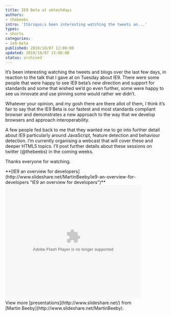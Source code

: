 ```yaml
---
title: IE9 Beta at uktechdays
authors:
- thebeebs
intro: 'It&rsquo;s been interesting watching the tweets an...'
types:
- shorts
categories:
- ie9-beta
published: 2010/10/07 12:00:00
updated: 2010/10/07 13:00:00
status: archived
---
```


It&rsquo;s been interesting watching the tweets and blogs over the last few days, in reaction to the talk that I gave at on Tuesday about IE9. There were some people that were happy to see IE9 beta&rsquo;s new direction and support for standards and some that wished we&rsquo;d go even further, some were happy to see us innovate and use pinning some would rather we didn&rsquo;t.<p>Whatever your opinion, and my gosh there are there allot of them, I think it&rsquo;s fair to say that the IE9 Beta is our fastest and most standards compliant browser and demonstrates a new approach to the way that we develop browsers and approach interoperability.

A few people fed back to me that they wanted me to go into further detail about IE9 particularly around JavaScript, feature detection and behaviour detection. I&rsquo;m currently organising a webcast that will cover these and deeper HTML5 topics. I&rsquo;ll post further details about these sessions on twitter (@thebeebs) in the coming weeks. 

Thanks everyone for watching.
<div style="width: 425px" id="__ss_5383786">**[IE9 an overview for developers](http://www.slideshare.net/MartinBeeby/ie9-an-overview-for-developers "IE9 an overview for developers")**<object id="__sse5383786" width="425" height="355"><param name="movie" value="images/ssplayer2.swf?doc=ie9-101007091056-phpapp01&stripped_title=ie9-an-overview-for-developers&userName=MartinBeeby"><param name="allowFullScreen" value="true"><param name="allowScriptAccess" value="always"><embed name="__sse5383786" src="http://static.slidesharecdn.com/swf/ssplayer2.swf?doc=ie9-101007091056-phpapp01&stripped_title=ie9-an-overview-for-developers&userName=MartinBeeby" type="application/x-shockwave-flash" allowscriptaccess="always" allowfullscreen="true" width="425" height="355"></embed></object>    <div style="padding-bottom: 12px; padding-left: 0px; padding-right: 0px; padding-top: 5px">View more [presentations](http://www.slideshare.net/) from [Martin Beeby](http://www.slideshare.net/MartinBeeby).</div> </div></p>